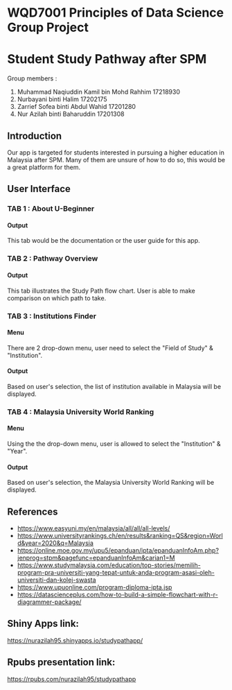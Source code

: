 # WQD7001 Principles of Data Science Group Project
# Student Study Pathway after SPM
Group members :
1. Muhammad Naqiuddin Kamil bin Mohd Rahhim   17218930
2. Nurbayani binti Halim                      17202175
3. Zarrief Sofea binti Abdul Wahid            17201280
4. Nur Azilah binti Baharuddin                17201308

## Introduction
Our app is targeted for students interested in pursuing a higher education in Malaysia after SPM. Many of them are unsure of how to do so, this would be a great platform for them.

## User Interface
### TAB 1 : About U-Beginner
#### Output
This tab would be the documentation or the user guide for this app.

### TAB 2 : Pathway Overview
#### Output
This tab illustrates the Study Path flow chart. User is able to make comparison on which path to take.

### TAB 3 : Institutions Finder
#### Menu
There are 2 drop-down menu, user need to select the "Field of Study" & "Institution". 
#### Output
Based on user's selection, the list of institution available in Malaysia will be displayed. 

### TAB 4 : Malaysia University World Ranking
#### Menu
Using the the drop-down menu, user is allowed to select the "Institution" & "Year".
#### Output
Based on user's selection, the Malaysia University World Ranking will be displayed.

## References
- https://www.easyuni.my/en/malaysia/all/all/all-levels/
- https://www.universityrankings.ch/en/results&ranking=QS&region=World&year=2020&q=Malaysia
- https://online.moe.gov.my/upu5/epanduan/ipta/epanduanInfoAm.php?jenprog=stpm&pagefunc=epanduanInfoAm&carian1=M
- https://www.studymalaysia.com/education/top-stories/memilih-program-pra-universiti-yang-tepat-untuk-anda-program-asasi-oleh-universiti-dan-kolej-swasta
- https://www.upuonline.com/program-diploma-ipta.jsp
- https://datascienceplus.com/how-to-build-a-simple-flowchart-with-r-diagrammer-package/

## Shiny Apps link:
https://nurazilah95.shinyapps.io/studypathapp/

## Rpubs presentation link:
https://rpubs.com/nurazilah95/studypathapp




